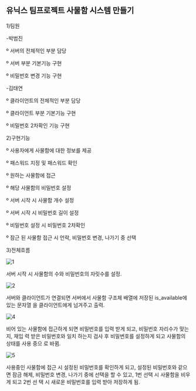 유닉스 팀프로젝트 사물함 시스템 만들기
--------------------------------------

1)팀원

-박범진

º 서버의 전체적인 부분 담당

º 서버 부분 기본기능 구현

º 비밀번호 변경 기능 구현

-김태연

º 클라이언트의 전체적인 부분 담당

º 클라이언트 부분 기본기능 구현

º 비밀번호 2차확인 기능 구현


2)구현기능

º 사용자에게 사물함에 대한 정보를 제공

º 패스워드 지정 및 패스워드 확인

º 원하는 사물함에 접근

º 해당 사물함의 비밀번호 설정

º 서버 시작 시 사물함 개수 설정

º 서버 시작 시 비밀번호 길이 설정

º 비밀번호 설정 시 비밀번호 2차확인

º 잠근 된 사물함 접근 시 언락, 비밀번호 변경, 나가기 중 선택




3)전체흐름

![1](https://user-images.githubusercontent.com/87348209/146746868-122a61cd-8a45-46a9-8269-0d7ba38d090d.PNG)

서버 시작 시 사물함의 수와 비밀번호의 자릿수를 설정.

![2](https://user-images.githubusercontent.com/87348209/146746937-813ed4aa-948e-475e-a49a-b43d8fd9fd7b.PNG)

서버와 클라이언트가 연결되면 서버에서 사물함 구조체 배열에 저장된 is_available에 있는 문자열
을 클라이언트에게 넘겨주고 출력.

![4](https://user-images.githubusercontent.com/87348209/146747015-e0331484-d694-481a-ad60-3719b43e9157.PNG)

비어 있는 사물함에 접근하게 되면 비밀번호를 입력 받게 되고, 비밀번호 자리수가 맞는지, 재입
력 받은 비밀번호와 일치 하는지 검사 후 비밀번호를 설정하게 되고 사물함의 상태를 사용 중으
로 바뀜.

![5](https://user-images.githubusercontent.com/87348209/146747111-965d6730-6774-432a-8773-eb509885e5bb.PNG)

사용중인 사물함에 접근 시 설정된 비밀번호를 확인하게 되고, 설정된 비밀번호와 같으면 잠금
해제, 비밀번호 변경, 나가기 중에 선택을 할 수 있고, 1번 선택 시 사물함을 비우게 되고 2번 선
택 시 새로운 비밀번호를 입력 받아 저장하게 됨.
